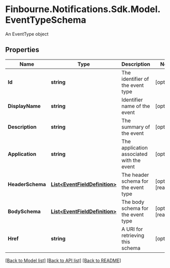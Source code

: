 # Finbourne.Notifications.Sdk.Model.EventTypeSchema
An EventType object

## Properties

Name | Type | Description | Notes
------------ | ------------- | ------------- | -------------
**Id** | **string** | The identifier of the event type | [optional] 
**DisplayName** | **string** | Identifier name of the event | [optional] 
**Description** | **string** | The summary of the event | [optional] 
**Application** | **string** | The application associated with the event | [optional] 
**HeaderSchema** | [**List&lt;EventFieldDefinition&gt;**](EventFieldDefinition.md) | The header schema for the event type | [optional] [readonly] 
**BodySchema** | [**List&lt;EventFieldDefinition&gt;**](EventFieldDefinition.md) | The body schema for the event type | [optional] [readonly] 
**Href** | **string** | A URI for retrieving this schema | [optional] 

[[Back to Model list]](../README.md#documentation-for-models) [[Back to API list]](../README.md#documentation-for-api-endpoints) [[Back to README]](../README.md)

